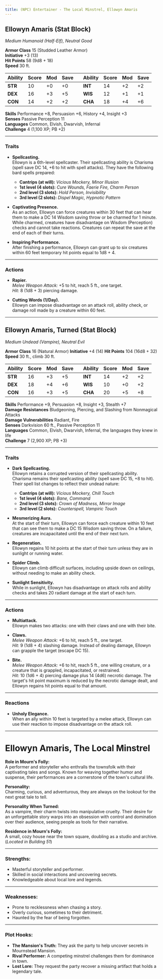 ```yaml
---
title: (NPC) Entertainer - The Local Minstrel, Ellowyn Amaris
---
```


## **Ellowyn Amaris (Stat Block)**

*Medium Humanoid (Half-Elf), Neutral Good*

**Armor Class** 15 (Studded Leather Armor)  
**Initiative** +3 (13)  
**Hit Points** 58 (9d8 + 18)   
**Speed** 30 ft. 

| Ability | Score | Mod | Save |     | Ability | Score | Mod | Save |
| ------- | ----- | --- | ---- | --- | ------- | ----- | --- | ---- |
| **STR** | 10    | +0  | +0   |     | **INT** | 14    | +2  | +2   |
| **DEX** | 16    | +3  | +5   |     | **WIS** | 12    | +1  | +1   |
| **CON** | 14    | +2  | +2   |     | **CHA** | 18    | +4  | +6   |

**Skills** Performance +8, Persuasion +6, History +4, Insight +3  
**Senses** Passive Perception 11  
**Languages** Common, Elvish, Dwarvish, Infernal  
**Challenge** 4 (1,100 XP; PB +2)

---

### **Traits**

- **Spellcasting.**  
  Ellowyn is a 6th-level spellcaster. Their spellcasting ability is Charisma (spell save DC 14, +6 to hit with spell attacks). They have the following bard spells prepared:
  - **Cantrips (at will):** *Vicious Mockery, Minor Illusion*  
  - **1st level (4 slots):** *Cure Wounds, Faerie Fire, Charm Person*  
  - **2nd level (3 slots):** *Hold Person, Invisibility*  
  - **3rd level (2 slots):** *Dispel Magic, Hypnotic Pattern*  

- **Captivating Presence.**  
  As an action, Ellowyn can force creatures within 30 feet that can hear them to make a DC 14 Wisdom saving throw or be charmed for 1 minute. While charmed, creatures have disadvantage on Wisdom (Perception) checks and cannot take reactions. Creatures can repeat the save at the end of each of their turns.

- **Inspiring Performance.**  
  After finishing a performance, Ellowyn can grant up to six creatures within 60 feet temporary hit points equal to 1d8 + 4.

---

### **Actions**

- **Rapier.**  
  *Melee Weapon Attack:* +5 to hit, reach 5 ft., one target.  
  *Hit:* 8 (1d8 + 3) piercing damage.

- **Cutting Words (1/Day).**  
  Ellowyn can impose disadvantage on an attack roll, ability check, or damage roll made by a creature within 60 feet.

---

## **Ellowyn Amaris, Turned (Stat Block)**

*Medium Undead (Vampire), Neutral Evil*

**Armor Class** 16 (Natural Armor)                                 **Initiative** +4 (14)
**Hit Points** 104 (16d8 + 32)  
**Speed** 30 ft., climb 30 ft.

| Ability | Score | Mod | Save |     | Ability | Score | Mod | Save |
| ------- | ----- | --- | ---- | --- | ------- | ----- | --- | ---- |
| **STR** | 16    | +3  | +5   |     | **INT** | 14    | +2  | +2   |
| **DEX** | 18    | +4  | +6   |     | **WIS** | 10    | +0  | +2   |
| **CON** | 16    | +3  | +5   |     | **CHA** | 20    | +5  | +8   |

**Skills** Performance +9, Persuasion +8, Insight +3, Stealth +7  
**Damage Resistances** Bludgeoning, Piercing, and Slashing from Nonmagical Attacks  
**Damage Vulnerabilities** Radiant, Fire  
**Senses** Darkvision 60 ft., Passive Perception 11  
**Languages** Common, Elvish, Dwarvish, Infernal, the languages they knew in life  
**Challenge** 7 (2,900 XP; PB +3)

---

### **Traits**

- **Dark Spellcasting.**  
  Ellowyn retains a corrupted version of their spellcasting ability. Charisma remains their spellcasting ability (spell save DC 15, +8 to hit). Their spell list changes to reflect their undead nature:  
  - **Cantrips (at will):** *Vicious Mockery, Chill Touch*  
  - **1st level (4 slots):** *Bane, Command*  
  - **2nd level (3 slots):** *Crown of Madness, Mirror Image*  
  - **3rd level (2 slots):** *Counterspell, Vampiric Touch*

- **Mesmerizing Aura.**  
  At the start of their turn, Ellowyn can force each creature within 10 feet that can see them to make a DC 15 Wisdom saving throw. On a failure, creatures are incapacitated until the end of their next turn.

- **Regeneration.**  
  Ellowyn regains 10 hit points at the start of their turn unless they are in sunlight or running water.

- **Spider Climb.**  
  Ellowyn can climb difficult surfaces, including upside down on ceilings, without needing to make an ability check.

- **Sunlight Sensitivity.**  
  While in sunlight, Ellowyn has disadvantage on attack rolls and ability checks and takes 20 radiant damage at the start of each turn.

---

### **Actions**

- **Multiattack.**  
  Ellowyn makes two attacks: one with their claws and one with their bite.

- **Claws.**  
  *Melee Weapon Attack:* +6 to hit, reach 5 ft., one target.  
  *Hit:* 9 (1d8 + 4) slashing damage. Instead of dealing damage, Ellowyn can grapple the target (escape DC 15).

- **Bite.**  
  *Melee Weapon Attack:* +6 to hit, reach 5 ft., one willing creature, or a creature that is grappled, incapacitated, or restrained.  
  *Hit:* 10 (1d6 + 4) piercing damage plus 14 (4d6) necrotic damage. The target's hit point maximum is reduced by the necrotic damage dealt, and Ellowyn regains hit points equal to that amount.

---

### **Reactions**

- **Unholy Elegance.**  
  When an ally within 10 feet is targeted by a melee attack, Ellowyn can use their reaction to impose disadvantage on the attack roll.

---

# **Ellowyn Amaris, The Local Minstrel**

**Role in Mourn's Folly:**  
A performer and storyteller who enthralls the townsfolk with their captivating tales and songs. Known for weaving together humor and suspense, their performances are a cornerstone of the town's cultural life.

**Personality:**  
Charming, curious, and adventurous, they are always on the lookout for the next great tale to tell.

**Personality When Turned:**  
As a vampire, their charm twists into manipulative cruelty. Their desire for an unforgettable story warps into an obsession with control and domination over their audience, seeing people as tools for their narrative.

**Residence in Mourn's Folly:**  
A small, cozy house near the town square, doubling as a studio and archive.  
(*Located in Building 51*)

---

### **Strengths:**

- Masterful storyteller and performer.  
- Skilled in social interactions and uncovering secrets.  
- Knowledgeable about local lore and legends.

---

### **Weaknesses:**

- Prone to recklessness when chasing a story.  
- Overly curious, sometimes to their detriment.  
- Haunted by the fear of being forgotten.

---

### **Plot Hooks:**

- **The Mansion's Truth:** They ask the party to help uncover secrets in Mournstead Mansion.  
- **Rival Performer:** A competing minstrel challenges them for dominance in town.  
- **Lost Lore:** They request the party recover a missing artifact that holds a legendary tale.
